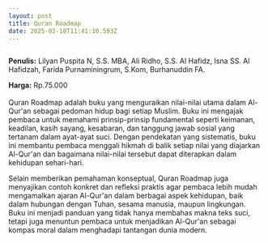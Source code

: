 ```yaml
---
layout: post
title: Quran Roadmap
date: 2025-02-18T11:41:10.593Z
---
```

![]()

**P﻿enulis:** Lilyan Puspita N, S.S. MBA, Ali Ridho, S.S. Al Hafidz, Isna SS. Al Hafidzah, Farida Purnaminingrum, S.Kom, Burhanuddin FA.

**Harga:** Rp.75.000\
\
Quran Roadmap adalah buku yang menguraikan nilai-nilai utama dalam Al-Qur'an sebagai pedoman hidup bagi setiap Muslim. Buku ini mengajak pembaca untuk memahami prinsip-prinsip fundamental seperti keimanan, keadilan, kasih sayang, kesabaran, dan tanggung jawab sosial yang tertanam dalam ayat-ayat suci. Dengan pendekatan yang sistematis, buku ini membantu pembaca menggali hikmah di balik setiap nilai yang diajarkan Al-Qur'an dan bagaimana nilai-nilai tersebut dapat diterapkan dalam kehidupan sehari-hari.

Selain memberikan pemahaman konseptual, Quran Roadmap juga menyajikan contoh konkret dan refleksi praktis agar pembaca lebih mudah mengamalkan ajaran Al-Qur'an dalam berbagai aspek kehidupan, baik dalam hubungan dengan Tuhan, sesama manusia, maupun lingkungan. Buku ini menjadi panduan yang tidak hanya membahas makna teks suci, tetapi juga menuntun pembaca untuk menjadikan Al-Qur'an sebagai kompas moral dalam menghadapi tantangan dunia modern.